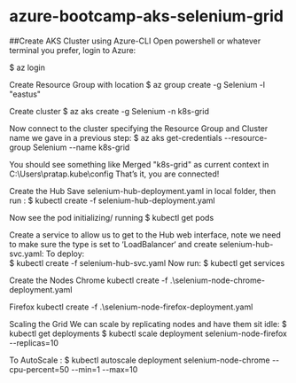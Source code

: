 # azure-bootcamp-aks-selenium-grid

##Create AKS Cluster using Azure-CLI
Open powershell or whatever terminal you prefer, login to Azure: 

$ az login

Create Resource Group with location
$ az group create -g Selenium -l "eastus"

Create cluster
$ az aks create -g Selenium -n k8s-grid

Now connect to the cluster specifying the Resource Group and Cluster name we gave in a previous step:
$ az aks get-credentials --resource-group Selenium --name k8s-grid

You should see something like
Merged "k8s-grid" as current context in C:\Users\pratap\.kube\config
That’s it, you are connected!

Create the Hub
Save selenium-hub-deployment.yaml in local folder, then run :
$ kubectl create -f selenium-hub-deployment.yaml

Now see the pod initializing/ running
$ kubectl get pods 

Create a service to allow us to get to the Hub web interface, note we need to make sure the type is set to ‘LoadBalancer‘ and create selenium-hub-svc.yaml:
To deploy:  
$ kubectl create -f selenium-hub-svc.yaml
Now run:
$ kubectl get services

Create the Nodes
Chrome
kubectl create -f .\selenium-node-chrome-deployment.yaml 

Firefox
kubectl create -f .\selenium-node-firefox-deployment.yaml 

Scaling the Grid
We can scale by replicating nodes and have them sit idle:
$ kubectl get deployments
$ kubectl scale deployment selenium-node-firefox --replicas=10

To AutoScale :
$ kubectl autoscale deployment selenium-node-chrome --cpu-percent=50 --min=1 --max=10
